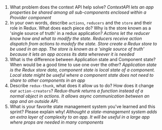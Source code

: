 1. What problem does the context API help solve?
*ContextAPI lets an app properties be shared among all sub-components enclosed within a Provider component*
1. In your own words, describe `actions`, `reducers` and the `store` and their role in Redux. What does each piece do? Why is the store known as a 'single source of truth' in a redux application?
*Actions let the reducer know how and what to modify the state. Reducers receive action dispatch from actions to modofy the state. Store create a Redux store to be used in an app. The store is known as a 'single source of truth' because it lets an app access its data whereever it is needed*
1. What is the difference between Application state and Component state? When would be a good time to use one over the other?
*Application state is the Redux store data, component state is local state of a component. Local state might be useful where a component state does not need to share to other components in an app*
1. Describe `redux-thunk`, what does it allow us to do? How does it change our `action-creators`?
*Redux-thunk returns a function instead of a normal object in actions. It allows async communication between an app and an outside API.*
1. What is your favorite state management system you've learned and this sprint? Please explain why!
*Althought a state-management system adds an extra layer of complexity to an app. It will be useful in a large app where props are needed in many components*
